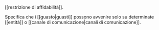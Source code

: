 [[restrizione di affidabilità]].

Specifica che i [[guasto|guasti]] possono avvenire solo su determinate [[entità]] o [[canale di comunicazione|canali di comunicazione]].
